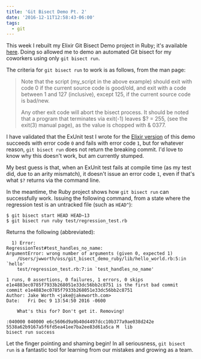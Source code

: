 ```yaml
---
title: 'Git Bisect Demo Pt. 2'
date: '2016-12-11T12:58:43-06:00'
tags:
  - git
---
```


This week I rebuilt my Elixir Git Bisect Demo project in Ruby; it's available [here](https://github.com/jwworth/git_bisect_demo_ruby). Doing so allowed me to demo an automated Git bisect for my coworkers using only `git bisect run`.

The criteria for `git bisect run` to work is as follows, from the man page:

> Note that the script (my_script in the above example) should exit with code 0 if the current source code is good/old, and exit with a code between 1 and 127 (inclusive), except
> 125, if the current source code is bad/new.
>
> Any other exit code will abort the bisect process. It should be noted that a program that terminates via exit(-1) leaves $? = 255, (see the exit(3) manual page), as the value is chopped with & 0377.

I have validated that the ExUnit test I wrote for the [Elixir version](https://github.com/jwworth/git_bisect_demo) of this demo succeeds with error code `0` and fails with error code `1`, but for whatever reason, `git bisect run` does not return the breaking commit. I'd love to know why this doesn't work, but am currently stumped.

My best guess is that, when an ExUnit test fails at compile time (as my test did, due to an arity mismatch), it doesn't issue an error code `1`, even if that's what `$?` returns via the command line.

In the meantime, the Ruby project shows how `git bisect run` can successfully work. Issuing the following command, from a state where the regression test is an untracked file (such as `HEAD^`):

```
$ git bisect start HEAD HEAD~13
$ git bisect run ruby test/regression_test.rb
```

Returns the following (abbreviated):

```
  1) Error:
RegressionTest#test_handles_no_name:
ArgumentError: wrong number of arguments (given 0, expected 1)
    /Users/jwworth/oss/git_bisect_demo_ruby/lib/hello_world.rb:5:in `hello'
    test/regression_test.rb:7:in `test_handles_no_name'

1 runs, 0 assertions, 0 failures, 1 errors, 0 skips
e1e4883ec0785f7933b268051e33dc56bb2c8751 is the first bad commit
commit e1e4883ec0785f7933b268051e33dc56bb2c8751
Author: Jake Worth <jake@jakeworth.com>
Date:   Fri Dec 9 13:54:50 2016 -0600

    What's this for? Don't get it. Removing!

:040000 040000 e6c5606d9a9b40d4497dcc10b377a9ae038d242e 5538a62b9167a5f6fd5ea41ee7ba2ee83d61a5ca M	lib
bisect run success
```

Let the finger pointing and shaming begin! In all seriousness, `git bisect run` is a fantastic tool for learning from our mistakes and growing as a team.
